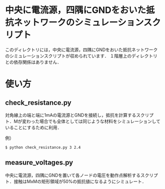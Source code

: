 # 中央に電流源，四隅にGNDをおいた抵抗ネットワークのシミュレーションスクリプト

このディレクトリには，中央に電流源，四隅にGNDをおいた抵抗ネットワークのシミュレーションスクリプトが収められています．
１階層上のディレクトリとの依存関係はありません．

# 使い方

## check_resistance.py
対角線上の端と端に1mAの電流源とGNDを接続し，抵抗を計算するスクリプト．Mが変わった場合でも全体としては同じような材料をシミュレーションしていることにするために利用．

例）
```
$ python check_resistance.py 3 2.4
```

## measure_voltages.py
中央に電流源，四隅にGNDを置いて各ノードの電圧を動作点解析するスクリプト．接触はMxMの矩形領域が50%の抵抗値になるようにシミュレート．
